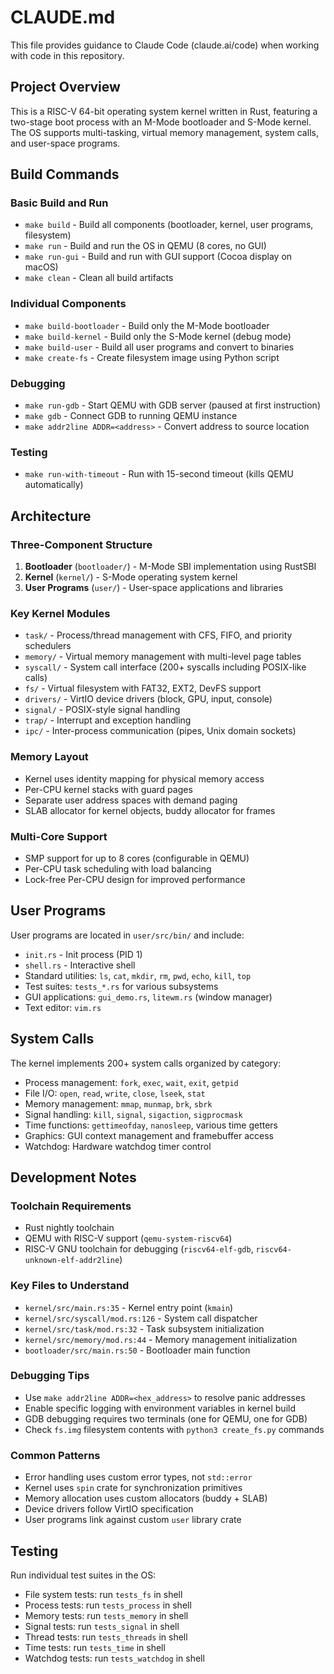 # CLAUDE.md

This file provides guidance to Claude Code (claude.ai/code) when working with code in this repository.

## Project Overview

This is a RISC-V 64-bit operating system kernel written in Rust, featuring a two-stage boot process with an M-Mode bootloader and S-Mode kernel. The OS supports multi-tasking, virtual memory management, system calls, and user-space programs.

## Build Commands

### Basic Build and Run

- `make build` - Build all components (bootloader, kernel, user programs, filesystem)
- `make run` - Build and run the OS in QEMU (8 cores, no GUI)
- `make run-gui` - Build and run with GUI support (Cocoa display on macOS)
- `make clean` - Clean all build artifacts

### Individual Components

- `make build-bootloader` - Build only the M-Mode bootloader
- `make build-kernel` - Build only the S-Mode kernel (debug mode)
- `make build-user` - Build all user programs and convert to binaries
- `make create-fs` - Create filesystem image using Python script

### Debugging

- `make run-gdb` - Start QEMU with GDB server (paused at first instruction)
- `make gdb` - Connect GDB to running QEMU instance
- `make addr2line ADDR=<address>` - Convert address to source location

### Testing

- `make run-with-timeout` - Run with 15-second timeout (kills QEMU automatically)

## Architecture

### Three-Component Structure

1. **Bootloader** (`bootloader/`) - M-Mode SBI implementation using RustSBI
2. **Kernel** (`kernel/`) - S-Mode operating system kernel
3. **User Programs** (`user/`) - User-space applications and libraries

### Key Kernel Modules

- `task/` - Process/thread management with CFS, FIFO, and priority schedulers
- `memory/` - Virtual memory management with multi-level page tables
- `syscall/` - System call interface (200+ syscalls including POSIX-like calls)
- `fs/` - Virtual filesystem with FAT32, EXT2, DevFS support
- `drivers/` - VirtIO device drivers (block, GPU, input, console)
- `signal/` - POSIX-style signal handling
- `trap/` - Interrupt and exception handling
- `ipc/` - Inter-process communication (pipes, Unix domain sockets)

### Memory Layout

- Kernel uses identity mapping for physical memory access
- Per-CPU kernel stacks with guard pages
- Separate user address spaces with demand paging
- SLAB allocator for kernel objects, buddy allocator for frames

### Multi-Core Support

- SMP support for up to 8 cores (configurable in QEMU)
- Per-CPU task scheduling with load balancing
- Lock-free Per-CPU design for improved performance

## User Programs

User programs are located in `user/src/bin/` and include:

- `init.rs` - Init process (PID 1)
- `shell.rs` - Interactive shell
- Standard utilities: `ls`, `cat`, `mkdir`, `rm`, `pwd`, `echo`, `kill`, `top`
- Test suites: `tests_*.rs` for various subsystems
- GUI applications: `gui_demo.rs`, `litewm.rs` (window manager)
- Text editor: `vim.rs`

## System Calls

The kernel implements 200+ system calls organized by category:

- Process management: `fork`, `exec`, `wait`, `exit`, `getpid`
- File I/O: `open`, `read`, `write`, `close`, `lseek`, `stat`
- Memory management: `mmap`, `munmap`, `brk`, `sbrk`
- Signal handling: `kill`, `signal`, `sigaction`, `sigprocmask`
- Time functions: `gettimeofday`, `nanosleep`, various time getters
- Graphics: GUI context management and framebuffer access
- Watchdog: Hardware watchdog timer control

## Development Notes

### Toolchain Requirements

- Rust nightly toolchain
- QEMU with RISC-V support (`qemu-system-riscv64`)
- RISC-V GNU toolchain for debugging (`riscv64-elf-gdb`, `riscv64-unknown-elf-addr2line`)

### Key Files to Understand

- `kernel/src/main.rs:35` - Kernel entry point (`kmain`)
- `kernel/src/syscall/mod.rs:126` - System call dispatcher
- `kernel/src/task/mod.rs:32` - Task subsystem initialization
- `kernel/src/memory/mod.rs:44` - Memory management initialization
- `bootloader/src/main.rs:50` - Bootloader main function

### Debugging Tips

- Use `make addr2line ADDR=<hex_address>` to resolve panic addresses
- Enable specific logging with environment variables in kernel build
- GDB debugging requires two terminals (one for QEMU, one for GDB)
- Check `fs.img` filesystem contents with `python3 create_fs.py` commands

### Common Patterns

- Error handling uses custom error types, not `std::error`
- Kernel uses `spin` crate for synchronization primitives
- Memory allocation uses custom allocators (buddy + SLAB)
- Device drivers follow VirtIO specification
- User programs link against custom `user` library crate

## Testing

Run individual test suites in the OS:

- File system tests: run `tests_fs` in shell
- Process tests: run `tests_process` in shell
- Memory tests: run `tests_memory` in shell
- Signal tests: run `tests_signal` in shell
- Thread tests: run `tests_threads` in shell
- Time tests: run `tests_time` in shell
- Watchdog tests: run `tests_watchdog` in shell
